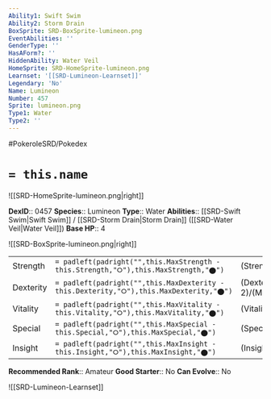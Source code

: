 ```yaml
---
Ability1: Swift Swim
Ability2: Storm Drain
BoxSprite: SRD-BoxSprite-lumineon.png
EventAbilities: ''
GenderType: ''
HasAForm?: ''
HiddenAbility: Water Veil
HomeSprite: SRD-HomeSprite-lumineon.png
Learnset: '[[SRD-Lumineon-Learnset]]'
Legendary: 'No'
Name: Lumineon
Number: 457
Sprite: lumineon.png
Type1: Water
Type2: ''
---
```


#PokeroleSRD/Pokedex

# `= this.name`

![[SRD-HomeSprite-lumineon.png|right]]

**DexID**:: 0457
**Species**:: Lumineon
**Type**:: Water
**Abilities**:: [[SRD-Swift Swim|Swift Swim]] / [[SRD-Storm Drain|Storm Drain]] ([[SRD-Water Veil|Water Veil]])
**Base HP**:: 4

![[SRD-BoxSprite-lumineon.png|right]]

|           |                                                                                        |                                          |
| --------- | -------------------------------------------------------------------------------------- | ---------------------------------------- |
| Strength  | `= padleft(padright("",this.MaxStrength - this.Strength,"⭘"),this.MaxStrength,"⬤")`    | (Strength::2)/(MaxStrength::5)   |
| Dexterity | `= padleft(padright("",this.MaxDexterity - this.Dexterity,"⭘"),this.MaxDexterity,"⬤")` | (Dexterity:: 2)/(MaxDexterity::5) |
| Vitality  | `= padleft(padright("",this.MaxVitality - this.Vitality,"⭘"),this.MaxVitality,"⬤")`    | (Vitality::2)/(MaxVitality::5)   |
| Special   | `= padleft(padright("",this.MaxSpecial - this.Special,"⭘"),this.MaxSpecial,"⬤")`       | (Special::2)/(MaxSpecial::5)     |
| Insight   | `= padleft(padright("",this.MaxInsight - this.Insight,"⭘"),this.MaxInsight,"⬤")`       | (Insight::2)/(MaxInsight::5)     |

**Recommended Rank**:: Amateur
**Good Starter**:: No
**Can Evolve**:: No

![[SRD-Lumineon-Learnset]]